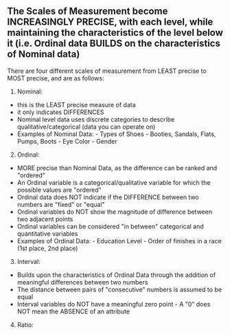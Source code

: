 <!-- Scale of Measurement --> 

## The Scales of Measurement become INCREASINGLY PRECISE, with each level, while maintaining the characteristics of the level below it (i.e. Ordinal data BUILDS on the characteristics of Nominal data)

There are four different scales of measurement from LEAST precise to MOST precise, and are as follows:

1. Nominal: 
  - this is the LEAST precise measure of data 
  - it only indicates DIFFERENCES 
  - Nominal level data uses discrete categories to describe qualitative/categorical (data you can operate on) 
  - Examples of Nominal Data: 
        - Types of Shoes - Booties, Sandals, Flats, Pumps, Boots
        - Eye Color 
        - Gender 

2. Ordinal:
  - MORE precise than Nominal Data, as the difference can be ranked and "ordered"
  - An Ordinal variable is a categorical/qualitative variable for which the possible values are "ordered"
  - Ordinal data does NOT indicate if the DIFFERENCE between two numbers are "fixed" or "equal"
  - Ordinal variables do NOT show the magnitude of difference between two adjacent points 
  - Ordinal variables can be considered "in between" categorical and quantitative variables
  - Examples of Ordinal Data:
        - Education Level 
        - Order of finishes in a race (1st place, 2nd place)

3. Interval: 
  - Builds upon the characteristics of Ordinal Data through the addition of meaningful differences between two numbers 
  - The distance between pairs of "consecutive" numbers is assumed to be equal 
  - Interval variables do NOT have a meaningful zero point - A "0" does NOT mean the ABSENCE of an attribute 

4. Ratio: 